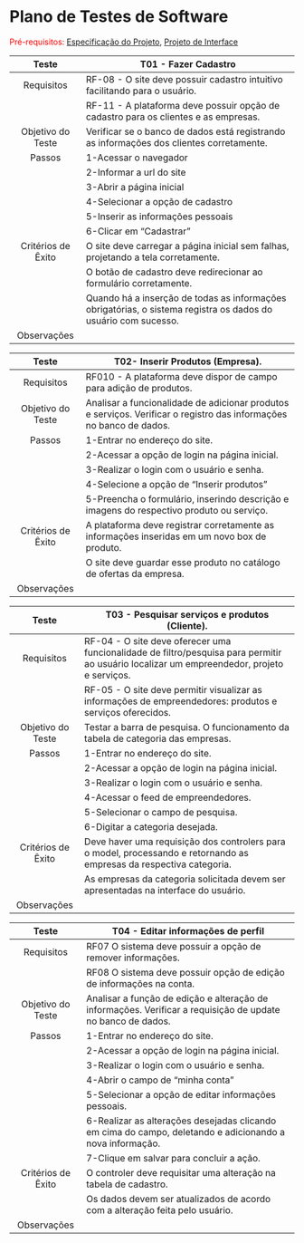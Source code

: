 # Plano de Testes de Software

<span style="color:red">Pré-requisitos: <a href="2-Especificação do Projeto.md"> Especificação do Projeto</a></span>, <a href="3-Projeto de Interface.md"> Projeto de Interface</a>

|Teste|T01 - Fazer Cadastro|
|:---:|---|
|Requisitos|RF-08 - O site deve possuir cadastro intuitivo facilitando para o usuário.|
||RF-11 - A plataforma deve possuir opção de cadastro para os clientes e as empresas.|
|Objetivo do Teste|Verificar se o banco de dados está registrando as informações dos clientes corretamente.|
|Passos|1-Acessar o navegador|
||2-Informar a url do site|
||3-Abrir a página inicial|
||4-Selecionar a opção de cadastro|
||5-Inserir as informações pessoais|
||6-Clicar em “Cadastrar”|
|Critérios de Êxito|O site deve carregar a página inicial sem falhas, projetando a tela corretamente.|
||O botão de cadastro deve redirecionar ao formulário corretamente.|
||Quando há a inserção de todas as informações obrigatórias, o sistema registra os dados do usuário com sucesso.|
|Observações|

|Teste|T02- Inserir Produtos (Empresa).|
|:---:|---|
|Requisitos|RF010 - A plataforma deve dispor de campo para adição de produtos.|
|Objetivo do Teste|Analisar a funcionalidade de adicionar produtos e serviços. Verificar o registro das informações no banco de dados.|
|Passos|1-Entrar no endereço do site.|
||2-Acessar a opção de login na página inicial.|
||3-Realizar o login com o usuário e senha.|
||4-Selecione a opção de “Inserir produtos”|
||5-Preencha o formulário, inserindo descrição e imagens do respectivo produto ou serviço.|
|Critérios de Êxito|A plataforma deve registrar corretamente as informações inseridas em um novo box de produto.|
||O site deve guardar esse produto no catálogo de ofertas da empresa.|
|Observações|

|Teste|T03 - Pesquisar serviços e produtos (Cliente).|
|:---:|---|
|Requisitos|RF-04 - O site deve oferecer uma funcionalidade de filtro/pesquisa para permitir ao usuário localizar um empreendedor, projeto e serviços.|
||RF-05 - O site deve permitir visualizar as informações de empreendedores: produtos e serviços oferecidos.|
|Objetivo do Teste|Testar a barra de pesquisa. O funcionamento da tabela de categoria das empresas.|
|Passos|1-Entrar no endereço do site.|
||2-Acessar a opção de login na página inicial.|
||3-Realizar o login com o usuário e senha.|
||4-Acessar o feed de empreendedores.|
||5-Selecionar o campo de pesquisa.|
||6-Digitar a categoria desejada.|
|Critérios de Êxito|Deve haver uma requisição dos controlers para o model, processando e retornando as empresas da respectiva categoria.|
||As empresas da categoria solicitada devem ser apresentadas na interface do usuário.|
|Observações|

|Teste|T04 - Editar informações de perfil|
|:---:|---|
|Requisitos|RF07 O sistema deve possuir a opção de remover informações.|
||RF08 O sistema deve possuir opção de edição de informações na conta.|
|Objetivo do Teste|Analisar a função de edição e alteração de informações. Verificar a requisição de update no banco de dados.|
|Passos|1-Entrar no endereço do site.|
||2-Acessar a opção de login na página inicial.|
||3-Realizar o login com o usuário e senha.|
||4-Abrir o campo de “minha conta”|
||5-Selecionar a opção de editar informações pessoais.|
||6-Realizar as alterações desejadas clicando em cima do campo, deletando e adicionando a nova informação.|
||7-Clique em salvar para concluir a ação.|
|Critérios de Êxito|O controler deve requisitar uma alteração na tabela de cadastro.|
||Os dados devem ser atualizados de acordo com a alteração feita pelo usuário.|
|Observações|


